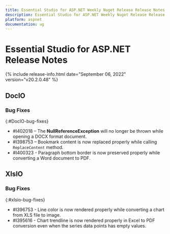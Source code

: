```yaml
---
title: Essential Studio for ASP.NET Weekly Nuget Release Release Notes  
description: Essential Studio for ASP.NET Weekly Nuget Release Release Notes  
platform: aspnet
documentation: ug
---
```


# Essential Studio for ASP.NET  Release Notes  

{% include release-info.html date="September 06, 2022"  version="v20.2.0.48" %} 





## DocIO

### Bug Fixes
{:#DocIO-bug-fixes}

* \#I402018 – The **NullReferenceException** will no longer be thrown while opening a DOCX format document.
* \#I398753 – Bookmark content is now replaced properly while calling `ReplaceContent` method.
* \#I400323 - Paragraph bottom border is now preserved properly while converting a Word document to PDF.
## XlsIO

### Bug Fixes
{:#xlsio-bug-fixes}

* \#I396753 - Line color is now rendered properly while converting a chart from XLS file to image.
* \#I395616 - Chart trendline is now rendered properly in Excel to PDF conversion even when the series data points has empty values.

